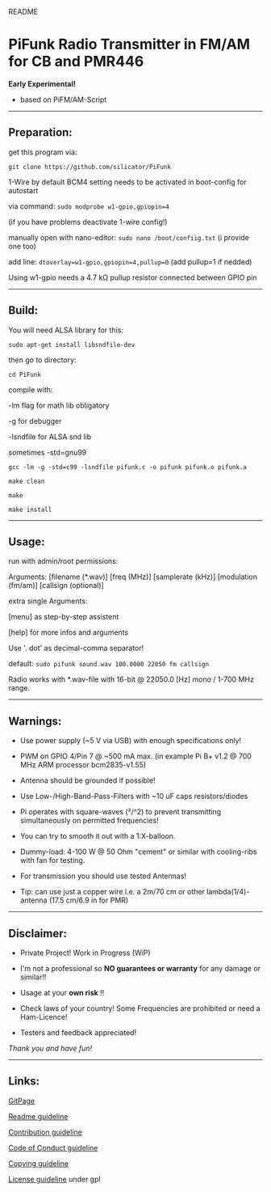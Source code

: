 README

[logo]:https://raw.githubusercontent.com/silicator/PiFunk/master/docs/favicon.ico

# PiFunk Radio Transmitter in FM/AM for CB and PMR446 

**Early Experimental!**

- based on PiFM/AM-Script

___

## Preparation:

get this program via: 

`git clone https://github.com/silicator/PiFunk`

1-Wire by default BCM4 setting needs to be activated in boot-config for autostart

via command: `sudo modprobe w1-gpio,gpiopin=4`

(if you have problems deactivate 1-wire config!)

manually open with nano-editor: `sudo nano /boot/confiig.txt` (i provide one too)

add line: `dtoverlay=w1-gpio,gpiopin=4,pullup=0` (add pullup=1 if nedded)

Using w1-gpio needs a 4.7 kΩ pullup resistor connected between GPIO pin 

___

## Build:

You will need ALSA library for this:

`sudo apt-get install libsndfile-dev`

then go to directory:

`cd PiFunk`


compile with:

-lm flag for math lib obligatory

-g for debugger

-lsndfile for ALSA snd lib

sometimes -std=gnu99 

`gcc -lm -g -std=c99 -lsndfile pifunk.c -o pifunk pifunk.o pifunk.a`

`make clean`

`make`

`make install`

___

## Usage:

run with admin/root permissions:

Arguments: [filename (*.wav)] [freq (MHz)] [samplerate (kHz)] [modulation (fm/am)] [callsign (optional)] 

extra single Arguments:

[menu] as step-by-step assistent

[help] for more infos and arguments

Use '. dot' as decimal-comma separator! 

default: `sudo pifunk sound.wav 100.0000 22050 fm callsign`

Radio works with *.wav-file with 16-bit @ 22050.0 [Hz] mono / 1-700 MHz range.

___

## Warnings:

- Use power supply (~5 V via USB) with enough specifications only! 

- PWM on GPIO 4/Pin 7 @ ~500 mA max. (in example Pi B+ v1.2 @ 700 MHz ARM processor bcm2835-v1.55)

- Antenna should be grounded if possible!

- Use Low-/High-Band-Pass-Filters with ~10 uF caps  resistors/diodes 

- Pi operates with square-waves (²/^2) to prevent transmitting simultaneously on permitted frequencies!

- You can try to smooth it out with a 1:X-balloon.

- Dummy-load: 4-100 W @ 50 Ohm "cement" or similar with cooling-ribs with fan for testing.

- For transmission you should use tested Antennas! 

- Tip: can use just a copper wire i.e. a 2m/70 cm or other lambda(1/4)-antenna (17.5 cm/6.9 in for PMR)

___

## Disclaimer:

- Private Project! Work in Progress (WiP)

- I'm not a professional so **NO guarantees or warranty** for any damage or similar!!

- Usage at your **own risk** !!

- Check laws of your country! Some Frequencies are prohibited or need a Ham-Licence!

- Testers and feedback appreciated!

*Thank you and have fun!*

___

## Links:

[GitPage](https://silicator.github.io/PiFunk/)

[Readme guideline](README.md)

[Contribution guideline](docs/CONTRIBUTING.md)

[Code of Conduct guideline](docs/CODE_OF_CONDUCT.md)

[Copying guideline](docs/COPYING.md)

[License guideline](docs/LICENSE.md) under gpl
